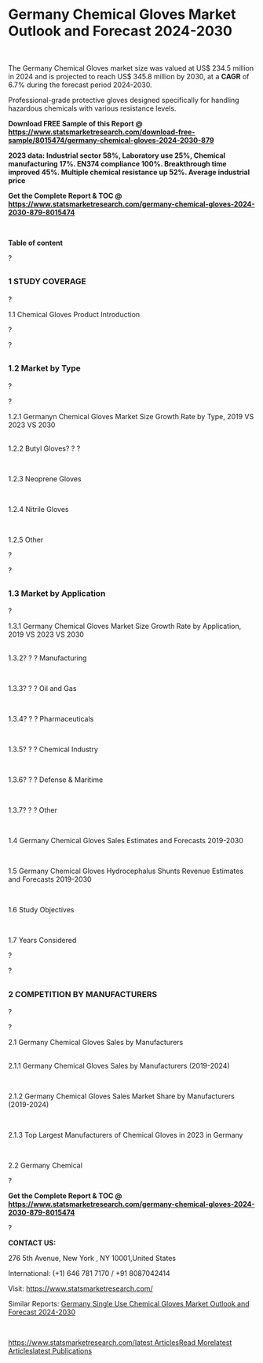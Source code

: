 <h1>Germany Chemical Gloves Market Outlook and Forecast 2024-2030</h1><br/><p>The Germany Chemical Gloves market size was valued at US$ 234.5 million in 2024 and is projected to reach US$ 345.8 million by 2030, at a <strong>CAGR</strong> of 6.7% during the forecast period 2024-2030.</p>
 
 
 
 <p>Professional-grade protective gloves designed specifically for handling hazardous chemicals with various resistance levels.</p>
 
 
 
 <p><strong>Download FREE Sample of this Report @ <a href="https://www.statsmarketresearch.com/download-free-sample/8015474/germany-chemical-gloves-2024-2030-879">https://www.statsmarketresearch.com/download-free-sample/8015474/germany-chemical-gloves-2024-2030-879</a></strong></p>
 
 
 
 <p><strong>2023 data: Industrial sector 58%, Laboratory use 25%, Chemical manufacturing 17%. EN374 compliance 100%. Breakthrough time improved 45%. Multiple chemical resistance up 52%. Average industrial price</strong></p>
 
 
 
 <div><b>Get the Complete Report & TOC @ <a href="https://www.statsmarketresearch.com/germany-chemical-gloves-2024-2030-879-8015474">https://www.statsmarketresearch.com/germany-chemical-gloves-2024-2030-879-8015474</a></b></div>
 
 
 
 <p><br />
 
 <b>Table of content</b></p>
 
 
 
 <p>? </p>
 
 
 
 <h2><span style="font-size:16px"><strong>1 STUDY COVERAGE</strong></span></h2>
 
 
 
 <p>? </p>
 
 
 
 <p>1.1 Chemical Gloves Product Introduction</p>
 
 
 
 <p>? </p>
 
 
 
 <p>? </p>
 
 
 
 <h2><span style="font-size:16px"><strong>1.2 Market by Type</strong></span></h2>
 
 
 
 <p>? </p>
 
 
 
 <p>? </p>
 
 
 
 <p>1.2.1 Germanyn Chemical Gloves Market Size Growth Rate by Type, 2019 VS 2023 VS 2030<br />
 
 <br />
 
 1.2.2 Butyl Gloves? ? ? <br />
 
 <br />
 
 1.2.3 Neoprene Gloves<br />
 
 <br />
 
 1.2.4 Nitrile Gloves<br />
 
 <br />
 
 1.2.5 Other<br />
 
 ? </p>
 
 
 
 <p>? </p>
 
 
 
 <h2><span style="font-size:16px"><strong>1.3 Market by Application</strong></span></h2>
 
 
 
 <p>? </p>
 
 
 
 <p>1.3.1 Germany Chemical Gloves Market Size Growth Rate by Application, 2019 VS 2023 VS 2030<br />
 
 <br />
 
 1.3.2? ? ? Manufacturing<br />
 
 <br />
 
 1.3.3? ? ? Oil and Gas<br />
 
 <br />
 
 1.3.4? ? ? Pharmaceuticals<br />
 
 <br />
 
 1.3.5? ? ? Chemical Industry<br />
 
 <br />
 
 1.3.6? ? ? Defense & Maritime<br />
 
 <br />
 
 1.3.7? ? ? Other<br />
 
 <br />
 
 1.4 Germany Chemical Gloves Sales Estimates and Forecasts 2019-2030<br />
 
 <br />
 
 1.5 Germany Chemical Gloves Hydrocephalus Shunts Revenue Estimates and Forecasts 2019-2030<br />
 
 <br />
 
 1.6 Study Objectives<br />
 
 <br />
 
 1.7 Years Considered</p>
 
 
 
 <p>? </p>
 
 
 
 <p>? </p>
 
 
 
 <h2><span style="font-size:16px"><strong>2 COMPETITION BY MANUFACTURERS</strong></span></h2>
 
 
 
 <p>? </p>
 
 
 
 <p>? </p>
 
 
 
 <p>2.1 Germany Chemical Gloves Sales by Manufacturers<br />
 
 <br />
 
 2.1.1 Germany Chemical Gloves Sales by Manufacturers (2019-2024)<br />
 
 <br />
 
 2.1.2 Germany Chemical Gloves Sales Market Share by Manufacturers (2019-2024)<br />
 
 <br />
 
 2.1.3 Top Largest Manufacturers of Chemical Gloves in 2023 in Germany<br />
 
 <br />
 
 2.2 Germany Chemical</p>
 
 
 
 <p>? </p>
 
 
 
 <div><b>Get the Complete Report & TOC @ <a href="https://www.statsmarketresearch.com/germany-chemical-gloves-2024-2030-879-8015474">https://www.statsmarketresearch.com/germany-chemical-gloves-2024-2030-879-8015474</a></b></div>
 
 
 
 <p>? </p>
 
 
 
 <p><b>CONTACT US:</b><br />
 
 276 5th Avenue, New York , NY 10001,United States<br />
 
 International: (+1) 646 781 7170 / +91 8087042414<br />
 
 Visit: <a href="https://www.statsmarketresearch.com/">https://www.statsmarketresearch.com/</a><br />
 
 Similar Reports: <a href="https://www.statsmarketresearch.com/germany-chemical-gloves-2024-2030-879-8015474">Germany Single Use Chemical Gloves Market Outlook and Forecast 2024-2030</a><br />
 
 <br />
 
 <a href="https://gyeongbokgung.com">https://www.statsmarketresearch.com/</a><a href="https://hallyeomaritime.com">latest Articles</a><a href="https://jingwansa.com">Read More</a><a href="https://nguoiviet.jp/">latest Articles</a><a href="https://www.intelmarketresearch.com/">latest Publications</a></p>